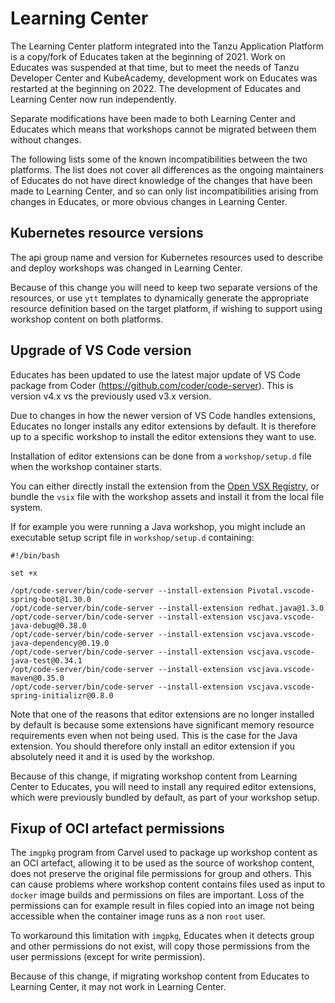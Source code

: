 Learning Center
===============

The Learning Center platform integrated into the Tanzu Application Platform is a copy/fork of Educates taken at the beginning of 2021. Work on Educates was suspended at that time, but to meet the needs of Tanzu Developer Center and KubeAcademy, development work on Educates was restarted at the beginning on 2022. The development of Educates and Learning Center now run independently.

Separate modifications have been made to both Learning Center and Educates which means that workshops cannot be migrated between them without changes.

The following lists some of the known incompatibilities between the two platforms. The list does not cover all differences as the ongoing maintainers of Educates do not have direct knowledge of the changes that have been made to Learning Center, and so can only list incompatibilities arising from changes in Educates, or more obvious changes in Learning Center.

Kubernetes resource versions
----------------------------

The api group name and version for Kubernetes resources used to describe and deploy workshops was changed in Learning Center.

Because of this change you will need to keep two separate versions of the resources, or use `ytt` templates to dynamically generate the appropriate resource definition based on the target platform, if wishing to support using workshop content on both platforms.

Upgrade of VS Code version
--------------------------

Educates has been updated to use the latest major update of VS Code package from Coder (https://github.com/coder/code-server). This is version v4.x vs the previously used v3.x version.

Due to changes in how the newer version of VS Code handles extensions, Educates no longer installs any editor extensions by default. It is therefore up to a specific workshop to install the editor extensions they want to use.

Installation of editor extensions can be done from a `workshop/setup.d` file when the workshop container starts.

You can either directly install the extension from the [Open VSX Registry](https://open-vsx.org/), or bundle the `vsix` file with the workshop assets and install it from the local file system.

If for example you were running a Java workshop, you might include an executable setup script file in `workshop/setup.d` containing:

```
#!/bin/bash

set +x

/opt/code-server/bin/code-server --install-extension Pivotal.vscode-spring-boot@1.30.0
/opt/code-server/bin/code-server --install-extension redhat.java@1.3.0
/opt/code-server/bin/code-server --install-extension vscjava.vscode-java-debug@0.38.0
/opt/code-server/bin/code-server --install-extension vscjava.vscode-java-dependency@0.19.0
/opt/code-server/bin/code-server --install-extension vscjava.vscode-java-test@0.34.1
/opt/code-server/bin/code-server --install-extension vscjava.vscode-maven@0.35.0
/opt/code-server/bin/code-server --install-extension vscjava.vscode-spring-initializr@0.8.0
```

Note that one of the reasons that editor extensions are no longer installed by default is because some extensions have significant memory resource requirements even when not being used. This is the case for the Java extension. You should therefore only install an editor extension if you absolutely need it and it is used by the workshop.

Because of this change, if migrating workshop content from Learning Center to Educates, you will need to install any required editor extensions, which were previously bundled by default, as part of your workshop setup.

Fixup of OCI artefact permissions
---------------------------------

The `imgpkg` program from Carvel used to package up workshop content as an OCI artefact, allowing it to be used as the source of workshop content, does not preserve the original file permissions for group and others. This can cause problems where workshop content contains files used as input to `docker` image builds and permissions on files are important. Loss of the permissions can for example result in files copied into an image not being accessible when the container image runs as a non `root` user.

To workaround this limitation with `imgpkg`, Educates when it detects group and other permissions do not exist, will copy those permissions from the user permissions (except for write permission).

Because of this change, if migrating workshop content from Educates to Learning Center, it may not work in Learning Center.